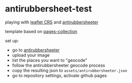 # antirubbersheet-test

playing with [leaflet CRS](https://leafletjs.com/examples/crs-simple/crs-simple.html) and [antirubbersheeter](https://antirubbersheeter.moacir.com/)

template based on [pages-collection](https://github.com/uidaholib/pages-collection)

set up:

- go to [antirubbersheeter](https://antirubbersheeter.moacir.com/)
- upload your image
- list the places you want to "geocode"
- follow the antirubbersheeter geocode process
- copy the resulting json to `assets/antirubbersheeter.json`
- go to repository settings, activate github pages
